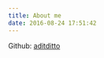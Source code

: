 ```yaml
---
title: About me
date: 2016-08-24 17:51:42
---
```


Github: [aditditto](https://github.com/aditditto)

